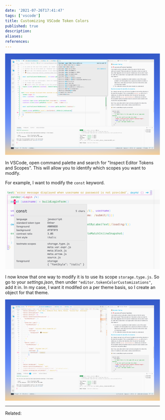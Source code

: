 ```yaml
---
date: '2021-07-26T17:41:47'
tags: ['vscode']
title: Customizing VSCode Token Colors
published: true
description:
aliases:
references:
---
```


![](./_images/CleanShot-2021-07-26-at-17.43.13@2x.png)

In VSCode, open command palette and search for "Inspect Editor Tokens and Scopes". This will allow you to identify which scopes you want to modify.

For example, I want to modify the `const` keyword. 

![](./_images/CleanShot-2021-07-26-at-17.45.17@2x.png)

I now know that one way to modify it is to use its scope `storage.type.js`. So go to your *settings.json*,  then under `"editor.tokenColorCustomizations"`, add it in. In my case, I want it modifed on a per theme basis, so I create an object for that theme.

![](./_images/CleanShot-2021-07-26-at-17.46.47@2x.png)


---
Related: 